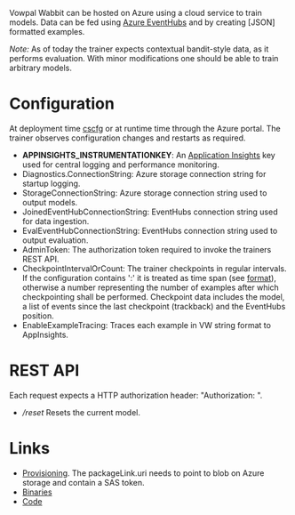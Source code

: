 Vowpal Wabbit can be hosted on Azure using a cloud service to train models.
Data can be fed using [Azure EventHubs](https://azure.microsoft.com/en-us/services/event-hubs/) and by creating [JSON] formatted examples.

_Note:_ As of today the trainer expects contextual bandit-style data, as it performs evaluation. With minor modifications one should be able to train arbitrary models.

# Configuration
At deployment time [cscfg](https://github.com/eisber/vowpal_wabbit/blob/master/cs/azure_service/ServiceConfiguration.Cloud.cscfg) or 
at runtime time through the Azure portal. The trainer observes configuration changes and restarts as required. 


- **APPINSIGHTS_INSTRUMENTATIONKEY**: An [Application Insights](https://azure.microsoft.com/en-us/services/application-insights/) key used for central logging and performance monitoring.
- Diagnostics.ConnectionString: Azure storage connection string for startup logging.
- StorageConnectionString: Azure storage connection string used to output models.
- JoinedEventHubConnectionString: EventHubs connection string used for data ingestion.
- EvalEventHubConnectionString: EventHubs connection string used to output evaluation.
- AdminToken: The authorization token required to invoke the trainers REST API.
- CheckpointIntervalOrCount: The trainer checkpoints in regular intervals. If the configuration contains ':' it is treated as time span (see [format](https://msdn.microsoft.com/en-us/library/ee372286(v=vs.110).aspx)), otherwise a number representing the number of examples after which checkpointing shall be performed. Checkpoint data includes the model, a list of events since the last checkpoint (trackback) and the EventHubs position.
- EnableExampleTracing: Traces each example in VW string format to AppInsights. 

# REST API
Each request expects a HTTP authorization header: "Authorization: <Insert AdminToken here>".
- _<trainer url>/reset_ Resets the current model.

# Links
- [Provisioning](https://github.com/multiworldtesting/ds-provisioning/blob/master/templates/OnlineTrainerTemplate.json). The packageLink.uri needs to point to blob on Azure storage and contain a SAS token.
- [Binaries](https://github.com/eisber/vowpal_wabbit/releases)
- [Code](https://github.com/eisber/vowpal_wabbit/tree/master/cs/azure)